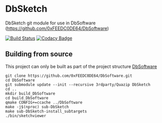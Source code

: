 # DbSketch
DbSketch git module for use in DbSoftware (https://github.com/0xFEEDC0DE64/DbSoftware)

[![Build Status](https://travis-ci.org/0xFEEDC0DE64/DbSketch.svg?branch=master)](https://travis-ci.org/0xFEEDC0DE64/DbSketch) [![Codacy Badge](https://api.codacy.com/project/badge/Grade/f4c38fdf78074658ba8c9449f8971594)](https://www.codacy.com/app/0xFEEDC0DE64/DbSketch?utm_source=github.com&amp;utm_medium=referral&amp;utm_content=0xFEEDC0DE64/DbSketch&amp;utm_campaign=Badge_Grade)

## Building from source
This project can only be built as part of the project structure [DbSoftware](https://github.com/0xFEEDC0DE64/DbSoftware)

```Shell
git clone https://github.com/0xFEEDC0DE64/DbSoftware.git
cd DbSoftware
git submodule update --init --recursive 3rdparty/Quazip DbSketch
cd ..
mkdir build_DbSoftware
cd build_DbSoftware
qmake CONFIG+=ccache ../DbSoftware
make -j$(nproc) sub-DbSketch
make sub-DbSketch-install_subtargets
./bin/sketchviewer
```
